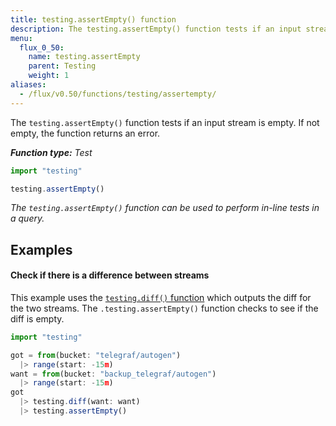 ```yaml
---
title: testing.assertEmpty() function
description: The testing.assertEmpty() function tests if an input stream is empty.
menu:
  flux_0_50:
    name: testing.assertEmpty
    parent: Testing
    weight: 1
aliases:
  - /flux/v0.50/functions/testing/assertempty/
---
```


The `testing.assertEmpty()` function tests if an input stream is empty.
If not empty, the function returns an error.

_**Function type:** Test_  

```js
import "testing"

testing.assertEmpty()
```

_The `testing.assertEmpty()` function can be used to perform in-line tests in a query._

## Examples

#### Check if there is a difference between streams
This example uses the [`testing.diff()` function](/flux/v0.50/stdlib/testing/diff)
which outputs the diff for the two streams.
The `.testing.assertEmpty()` function checks to see if the diff is empty.

```js
import "testing"

got = from(bucket: "telegraf/autogen")
  |> range(start: -15m)
want = from(bucket: "backup_telegraf/autogen")
  |> range(start: -15m)
got
  |> testing.diff(want: want)
  |> testing.assertEmpty()
```
